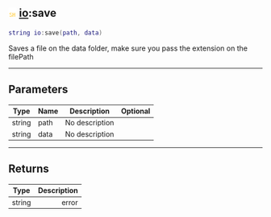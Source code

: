 ## ![shared](../../.gitbook/assets/shared.png) [io](https://iaswiki.rawr.dev/readme/io):save

```lua
string io:save(path, data)
```

Saves a file on the data folder, make sure you pass the extension on the filePath

------
## Parameters

| Type   | Name | Description | Optional |
| ------ | ---- | ----------- | -------: |
| string | path | No description |  |
| string | data | No description |  |


------
## Returns

| Type   | Description |
| ------ | ----------: |
| string | error |

